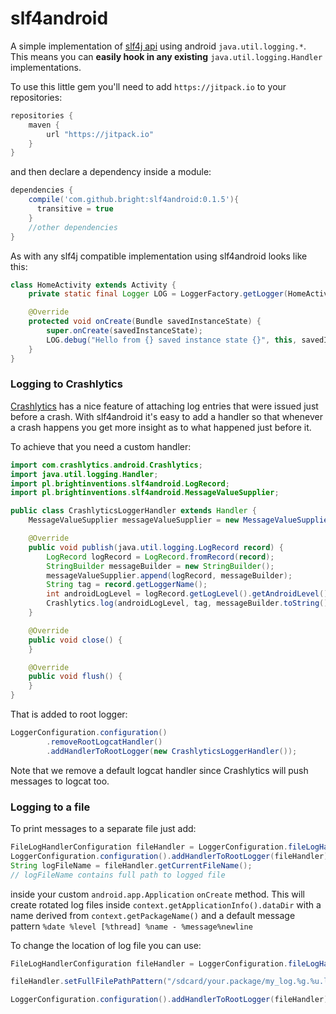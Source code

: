 slf4android
===========

A simple implementation of [slf4j api](http://www.slf4j.org/) using android `java.util.logging.*`. This means you can **easily hook in any existing** `java.util.logging.Handler` implementations. 

To use this little gem you'll need to add `https://jitpack.io` to your repositories:
```groovy
repositories {
    maven {
        url "https://jitpack.io"
    }
}
```
and then declare a dependency inside a module:
```groovy
dependencies {
    compile('com.github.bright:slf4android:0.1.5'){
      transitive = true
    }
    //other dependencies
}
```
As with any slf4j compatible implementation using slf4android looks like this:
```java
class HomeActivity extends Activity {
    private static final Logger LOG = LoggerFactory.getLogger(HomeActivity.class.getSimpleName());

    @Override
    protected void onCreate(Bundle savedInstanceState) {
        super.onCreate(savedInstanceState);
        LOG.debug("Hello from {} saved instance state {}", this, savedInstanceState);
    }
}
```
### Logging to Crashlytics
[Crashlytics](https://get.fabric.io/crashlytics) has a nice feature of attaching log entries that were issued just before a crash. With slf4android it's easy to add a handler so that whenever a crash happens you get more insight as to what happened just before it.

To achieve that you need a custom handler:
```java
import com.crashlytics.android.Crashlytics;
import java.util.logging.Handler;
import pl.brightinventions.slf4android.LogRecord;
import pl.brightinventions.slf4android.MessageValueSupplier;

public class CrashlyticsLoggerHandler extends Handler {
    MessageValueSupplier messageValueSupplier = new MessageValueSupplier();

    @Override
    public void publish(java.util.logging.LogRecord record) {
        LogRecord logRecord = LogRecord.fromRecord(record);
        StringBuilder messageBuilder = new StringBuilder();
        messageValueSupplier.append(logRecord, messageBuilder);
        String tag = record.getLoggerName();
        int androidLogLevel = logRecord.getLogLevel().getAndroidLevel();
        Crashlytics.log(androidLogLevel, tag, messageBuilder.toString());
    }

    @Override
    public void close() {
    }

    @Override
    public void flush() {
    }
}
```

That is added to root logger:
```java
LoggerConfiguration.configuration()
        .removeRootLogcatHandler()
        .addHandlerToRootLogger(new CrashlyticsLoggerHandler());
```
Note that we remove a default logcat handler since Crashlytics will push messages to logcat too.


### Logging to a file
To print messages to a separate file just add:
```java
FileLogHandlerConfiguration fileHandler = LoggerConfiguration.fileLogHandler(this);
LoggerConfiguration.configuration().addHandlerToRootLogger(fileHandler);
String logFileName = fileHandler.getCurrentFileName();
// logFileName contains full path to logged file
```
inside your custom `android.app.Application` `onCreate` method. This will create rotated log files inside `context.getApplicationInfo().dataDir` with a name derived from `context.getPackageName()` and a default message pattern `%date %level [%thread] %name - %message%newline`

To change the location of log file you can use:
```java
FileLogHandlerConfiguration fileHandler = LoggerConfiguration.fileLogHandler(this);

fileHandler.setFullFilePathPattern("/sdcard/your.package/my_log.%g.%u.log");

LoggerConfiguration.configuration().addHandlerToRootLogger(fileHandler);
```
